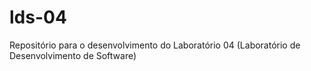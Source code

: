 # lds-04
Repositório para o desenvolvimento do Laboratório 04 (Laboratório de Desenvolvimento de Software)
